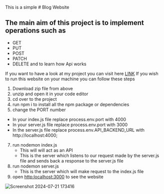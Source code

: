 This is a simple # Blog Website 

## The main aim of this project is to implement operations such as
* GET
* PUT
* POST
* PATCH
* DELETE
and to learn how Api works

If you want to have a look at my project you can visit here [LINK](https://blog-website-lrga.onrender.com/)
If you wish to run this website on your machine you can follow these steps
1. Download zip file from above
2. unzip and open it in your code editor
3. cd over to the project
4. run npm i to install all the npm package or dependencies
5. change the PORT number
  * In your index.js file replace process.env.port with 4000
  * In your server.js file replace process.env.port with 3000
  * In the server.js file replace process.env.API_BACKEND_URL with http://localhost:4000;
7. run nodemon index.js
   * This will will act as an API
   * This is the server which listens to our request made by the server.js file and sends back a response to the server.js file
8. run nodemon server.js
   * This is the server which will make request to the index.js file
9. open [http:localhost:3000](http:localhost:3000]) to see the website

![Screenshot 2024-07-21 173416](https://github.com/user-attachments/assets/374c3c83-0c8c-4e46-9df4-e994a43bf12f)
